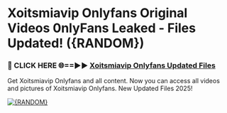 # Xoitsmiavip Onlyfans Original Videos 0nlyFans Leaked - Files Updated! ({RANDOM})

<h3>🔴 CLICK HERE 🌐==►► <a href="https://betterlinks.top/A2PfLJ" rel="nofollow">Xoitsmiavip Onlyfans Updated Files</a></h3>

Get Xoitsmiavip Onlyfans and all content. Now you can access all videos and pictures of Xoitsmiavip Onlyfans. New Updated Files 2025!

[![{RANDOM}](https://i.imgur.com/ppqm5kG.gif)](https://betterlinks.top/A2PfLJ)